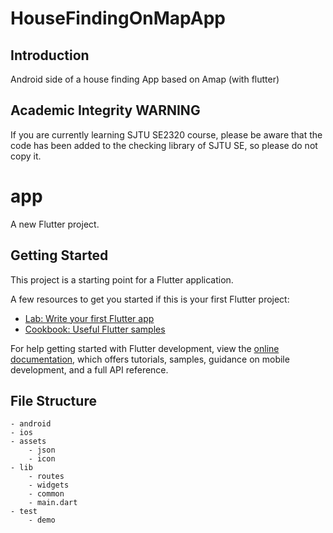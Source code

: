 # HouseFindingOnMapApp
## Introduction
Android side of a house finding App based on Amap (with flutter)
## Academic Integrity WARNING
If you are currently learning SJTU SE2320 course, please be aware that the code has been added to the checking library of SJTU SE, so please do not copy it.

# app
A new Flutter project.

## Getting Started

This project is a starting point for a Flutter application.

A few resources to get you started if this is your first Flutter project:

- [Lab: Write your first Flutter app](https://docs.flutter.dev/get-started/codelab)
- [Cookbook: Useful Flutter samples](https://docs.flutter.dev/cookbook)

For help getting started with Flutter development, view the
[online documentation](https://docs.flutter.dev/), which offers tutorials,
samples, guidance on mobile development, and a full API reference.

## File Structure

```
- android
- ios
- assets
    - json
    - icon
- lib
    - routes
    - widgets
    - common
    - main.dart
- test
    - demo
```
